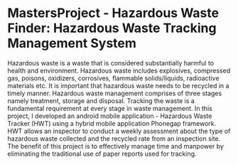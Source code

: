 # MastersProject - Hazardous Waste Finder: Hazardous Waste Tracking Management System
Hazardous waste is a waste that is considered substantially harmful to health and environment.  Hazardous waste includes explosives, compressed gas, poisons, oxidizers, corrosives, flammable solids/liquids, radioactive materials etc.  It is important that hazardous waste needs to be recycled in a timely manner. Hazardous waste management comprises of three stages namely treatment, storage and disposal. Tracking the waste is a fundamental requirement at every stage in waste management. In this project, I developed an android mobile application - Hazardous Waste Tracker (HWT) using a hybrid mobile application Phonegap framework. HWT allows an inspector to conduct a weekly assessment about the type of hazardous waste collected and the recycled rate from an inspection site.  The benefit of this project is to effectively manage time and manpower by eliminating the traditional use of paper reports used for tracking.
